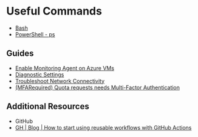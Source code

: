 # Useful Commands

- [Bash][1]
- [PowerShell - ps][2]

## Guides

- [Enable Monitoring Agent on Azure VMs][4]
- [Diagnostic Settings][6]
- [Troubleshoot Network Connectivity][5]
- [(MFARequired) Quota requests needs Multi-Factor Authentication][6]

## Additional Resources

- GitHub
- [GH | Blog | How to start using reusable workflows with GitHub Actions][3]

[1]: bash/readme.md
[2]: ps/readme.md
[3]: https://github.blog/2022-02-10-using-reusable-workflows-github-actions/
[4]: ./guides/monitor/ama.md
[5]: ./guides/network/troubleshoot.md
[6]: ./guides/quota/quota.md
